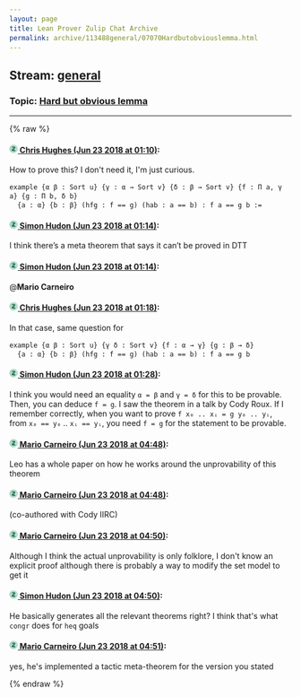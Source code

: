 ```yaml
---
layout: page
title: Lean Prover Zulip Chat Archive 
permalink: archive/113488general/07070Hardbutobviouslemma.html
---
```


## Stream: [general](index.html)
### Topic: [Hard but obvious lemma](07070Hardbutobviouslemma.html)

---


{% raw %}
#### [![Click to go to Zulip](../../assets/img/zulip2.png) Chris Hughes (Jun 23 2018 at 01:10)](https://leanprover.zulipchat.com/#narrow/stream/113488-general/topic/Hard%20but%20obvious%20lemma/near/128498549):
How to prove this? I don't need it, I'm just curious.
```lean
example {α β : Sort u} {γ : α → Sort v} {δ : β → Sort v} {f : Π a, γ a} {g : Π b, δ b}
  {a : α} {b : β} (hfg : f == g) (hab : a == b) : f a == g b :=
```

#### [![Click to go to Zulip](../../assets/img/zulip2.png) Simon Hudon (Jun 23 2018 at 01:14)](https://leanprover.zulipchat.com/#narrow/stream/113488-general/topic/Hard%20but%20obvious%20lemma/near/128498682):
I think there’s a meta theorem that says it can’t be proved in DTT

#### [![Click to go to Zulip](../../assets/img/zulip2.png) Simon Hudon (Jun 23 2018 at 01:14)](https://leanprover.zulipchat.com/#narrow/stream/113488-general/topic/Hard%20but%20obvious%20lemma/near/128498686):
@**Mario Carneiro**

#### [![Click to go to Zulip](../../assets/img/zulip2.png) Chris Hughes (Jun 23 2018 at 01:18)](https://leanprover.zulipchat.com/#narrow/stream/113488-general/topic/Hard%20but%20obvious%20lemma/near/128498834):
In that case, same question for
```lean
example {α β : Sort u} {γ δ : Sort v} {f : α → γ} {g : β → δ}
  {a : α} {b : β} (hfg : f == g) (hab : a == b) : f a == g b
```

#### [![Click to go to Zulip](../../assets/img/zulip2.png) Simon Hudon (Jun 23 2018 at 01:28)](https://leanprover.zulipchat.com/#narrow/stream/113488-general/topic/Hard%20but%20obvious%20lemma/near/128499127):
I think you would need an equality `α = β` and `γ = δ`  for this to be provable. Then, you can deduce `f = g`. I saw the theorem in a talk by Cody Roux. If I remember correctly, when you want to prove `f x₀ .. xᵢ = g y₀ .. yᵢ`, from `x₀ == y₀` .. `xᵢ == yᵢ`, you need `f = g` for the statement to be provable.

#### [![Click to go to Zulip](../../assets/img/zulip2.png) Mario Carneiro (Jun 23 2018 at 04:48)](https://leanprover.zulipchat.com/#narrow/stream/113488-general/topic/Hard%20but%20obvious%20lemma/near/128505009):
Leo has a whole paper on how he works around the unprovability of this theorem

#### [![Click to go to Zulip](../../assets/img/zulip2.png) Mario Carneiro (Jun 23 2018 at 04:48)](https://leanprover.zulipchat.com/#narrow/stream/113488-general/topic/Hard%20but%20obvious%20lemma/near/128505013):
(co-authored with Cody IIRC)

#### [![Click to go to Zulip](../../assets/img/zulip2.png) Mario Carneiro (Jun 23 2018 at 04:50)](https://leanprover.zulipchat.com/#narrow/stream/113488-general/topic/Hard%20but%20obvious%20lemma/near/128505054):
Although I think the actual unprovability is only folklore, I don't know an explicit proof although there is probably a way to modify the set model to get it

#### [![Click to go to Zulip](../../assets/img/zulip2.png) Simon Hudon (Jun 23 2018 at 04:50)](https://leanprover.zulipchat.com/#narrow/stream/113488-general/topic/Hard%20but%20obvious%20lemma/near/128505074):
He basically generates all the relevant theorems right? I think that's what `congr` does for `heq` goals

#### [![Click to go to Zulip](../../assets/img/zulip2.png) Mario Carneiro (Jun 23 2018 at 04:51)](https://leanprover.zulipchat.com/#narrow/stream/113488-general/topic/Hard%20but%20obvious%20lemma/near/128505091):
yes, he's implemented a tactic meta-theorem for the version you stated


{% endraw %}
